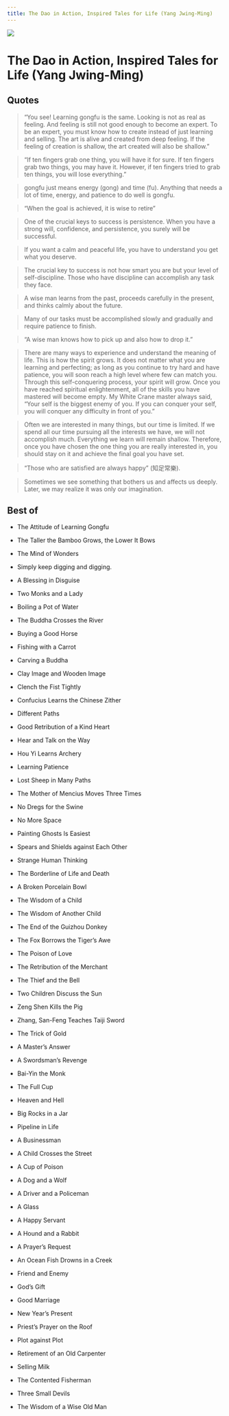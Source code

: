 ```yaml
---
title: The Dao in Action, Inspired Tales for Life (Yang Jwing-Ming)
---
```


![](https://i.gr-assets.com/images/S/compressed.photo.goodreads.com/books/1554091581l/44675420._SX318_.jpg)

# The Dao in Action, Inspired Tales for Life (Yang Jwing-Ming)

## Quotes

> “You see! Learning gongfu is the same. Looking is not as real as feeling. And feeling is still not good enough to become an expert. To be an expert, you must know how to create instead of just learning and selling. The art is alive and created from deep feeling. If the feeling of creation is shallow, the art created will also be shallow.”

> “If ten fingers grab one thing, you will have it for sure. If ten fingers grab two things, you may have it. However, if ten fingers tried to grab ten things, you will lose everything.”

> gongfu just means energy (gong) and time (fu). Anything that needs a lot of time, energy, and patience to do well is gongfu.

> “When the goal is achieved, it is wise to retire”

> One of the crucial keys to success is persistence. When you have a strong will, confidence, and persistence, you surely will be successful.

> If you want a calm and peaceful life, you have to understand you get what you deserve.

> The crucial key to success is not how smart you are but your level of self-discipline. Those who have discipline can accomplish any task they face.

> A wise man learns from the past, proceeds carefully in the present, and thinks calmly about the future.

> Many of our tasks must be accomplished slowly and gradually and require patience to finish.

> “A wise man knows how to pick up and also how to drop it.”

> There are many ways to experience and understand the meaning of life. This is how the spirit grows. It does not matter what you are learning and perfecting; as long as you continue to try hard and have patience, you will soon reach a high level where few can match you. Through this self-conquering process, your spirit will grow. Once you have reached spiritual enlightenment, all of the skills you have mastered will become empty. My White Crane master always said, “Your self is the biggest enemy of you. If you can conquer your self, you will conquer any difficulty in front of you.”

> Often we are interested in many things, but our time is limited. If we spend all our time pursuing all the interests we have, we will not accomplish much. Everything we learn will remain shallow. Therefore, once you have chosen the one thing you are really interested in, you should stay on it and achieve the final goal you have set.

> “Those who are satisfied are always happy” (知足常樂).

> Sometimes we see something that bothers us and affects us deeply. Later, we may realize it was only our imagination.

## Best of

- The Attitude of Learning Gongfu

- The Taller the Bamboo Grows, the Lower It Bows

- The Mind of Wonders

- Simply keep digging and digging.

- A Blessing in Disguise

- Two Monks and a Lady

- Boiling a Pot of Water

- The Buddha Crosses the River

- Buying a Good Horse

- Fishing with a Carrot

- Carving a Buddha

- Clay Image and Wooden Image

- Clench the Fist Tightly

- Confucius Learns the Chinese Zither

- Different Paths

- Good Retribution of a Kind Heart

- Hear and Talk on the Way

- Hou Yi Learns Archery

- Learning Patience

- Lost Sheep in Many Paths

- The Mother of Mencius Moves Three Times

- No Dregs for the Swine

- No More Space

- Painting Ghosts Is Easiest

- Spears and Shields against Each Other

- Strange Human Thinking

- The Borderline of Life and Death

- A Broken Porcelain Bowl

- The Wisdom of a Child

- The Wisdom of Another Child

- The End of the Guizhou Donkey

- The Fox Borrows the Tiger’s Awe

- The Poison of Love

- The Retribution of the Merchant

- The Thief and the Bell

- Two Children Discuss the Sun

- Zeng Shen Kills the Pig

- Zhang, San-Feng Teaches Taiji Sword

- The Trick of Gold

- A Master’s Answer

- A Swordsman’s Revenge

- Bai-Yin the Monk

- The Full Cup

- Heaven and Hell

- Big Rocks in a Jar

- Pipeline in Life

- A Businessman

- A Child Crosses the Street

- A Cup of Poison

- A Dog and a Wolf

- A Driver and a Policeman

- A Glass

- A Happy Servant

- A Hound and a Rabbit

- A Prayer’s Request

- An Ocean Fish Drowns in a Creek

- Friend and Enemy

- God’s Gift

- Good Marriage

- New Year’s Present

- Priest’s Prayer on the Roof

- Plot against Plot

- Retirement of an Old Carpenter

- Selling Milk

- The Contented Fisherman

- Three Small Devils

- The Wisdom of a Wise Old Man

